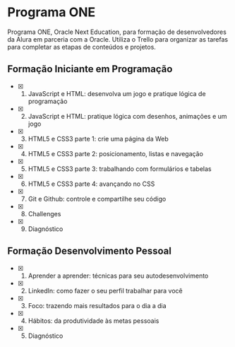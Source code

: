 # Programa ONE

Programa ONE, Oracle Next Education, para formação de desenvolvedores da Alura em parceria com a Oracle.
Utiliza o Trello para organizar as tarefas para completar as etapas de conteúdos e projetos.

## Formação Iniciante em Programação

- [x] 1. JavaScript e HTML: desenvolva um jogo e pratique lógica de programação
- [x] 2. JavaScript e HTML: pratique lógica com desenhos, animações e um jogo
- [x] 3. HTML5 e CSS3 parte 1: crie uma página da Web
- [x] 4. HTML5 e CSS3 parte 2: posicionamento, listas e navegação
- [x] 5. HTML5 e CSS3 parte 3: trabalhando com formulários e tabelas
- [x] 6. HTML5 e CSS3 parte 4: avançando no CSS
- [x] 7. Git e Github: controle e compartilhe seu código
- [x] 8. Challenges 
- [x] 9. Diagnóstico

## Formação Desenvolvimento Pessoal

- [x] 1. Aprender a aprender: técnicas para seu autodesenvolvimento
- [x] 2. LinkedIn: como fazer o seu perfil trabalhar para você
- [x] 3. Foco: trazendo mais resultados para o dia a dia
- [x] 4. Hábitos: da produtividade às metas pessoais 
- [x] 5. Diagnóstico